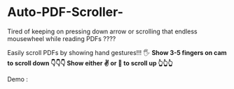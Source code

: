 # Auto-PDF-Scroller-
Tired of keeping on pressing down arrow or scrolling that endless mousewheel while reading PDFs ????

Easily scroll PDFs by showing hand gestures!!! 🖐
**Show 3-5 fingers on cam to scroll down 👇👇👇
Show either ✌️ or 🖕 to scroll up 👆👆👆**

Demo :
